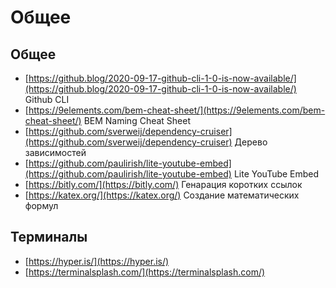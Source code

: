 # Общее

## Общее
- [https://github.blog/2020-09-17-github-cli-1-0-is-now-available/](https://github.blog/2020-09-17-github-cli-1-0-is-now-available/) Github CLI
- [https://9elements.com/bem-cheat-sheet/](https://9elements.com/bem-cheat-sheet/) BEM Naming Cheat Sheet
- [https://github.com/sverweij/dependency-cruiser](https://github.com/sverweij/dependency-cruiser) Дерево зависимостей
- [https://github.com/paulirish/lite-youtube-embed](https://github.com/paulirish/lite-youtube-embed) Lite YouTube Embed
- [https://bitly.com/](https://bitly.com/) Генарация коротких ссылок
- [https://katex.org/](https://katex.org/) Создание математических формул

## Терминалы
- [https://hyper.is/](https://hyper.is/)
- [https://terminalsplash.com/](https://terminalsplash.com/)

